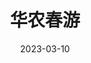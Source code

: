 ---
title: 华农春游
date: 2023-03-10
description: 
categories:
  - Daily
image: https://s1.ax1x.com/2023/03/12/ppM1bX4.jpg # 默认背景
---
